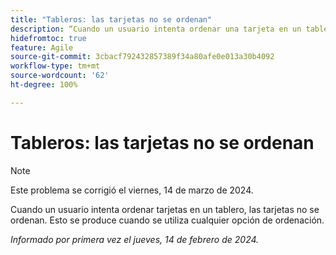 ```yaml
---
title: "Tableros: las tarjetas no se ordenan"
description: “Cuando un usuario intenta ordenar una tarjeta en un tablero, las tarjetas no se ordenan. Esto se produce cuando se utiliza cualquier opción de ordenación”.
hidefromtoc: true
feature: Agile
source-git-commit: 3cbacf792432857389f34a80afe0e013a30b4092
workflow-type: tm+mt
source-wordcount: '62'
ht-degree: 100%

---
```



# Tableros: las tarjetas no se ordenan

>[!NOTE]
>
>Este problema se corrigió el viernes, 14 de marzo de 2024.

Cuando un usuario intenta ordenar tarjetas en un tablero, las tarjetas no se ordenan. Esto se produce cuando se utiliza cualquier opción de ordenación.

_Informado por primera vez el jueves, 14 de febrero de 2024._

